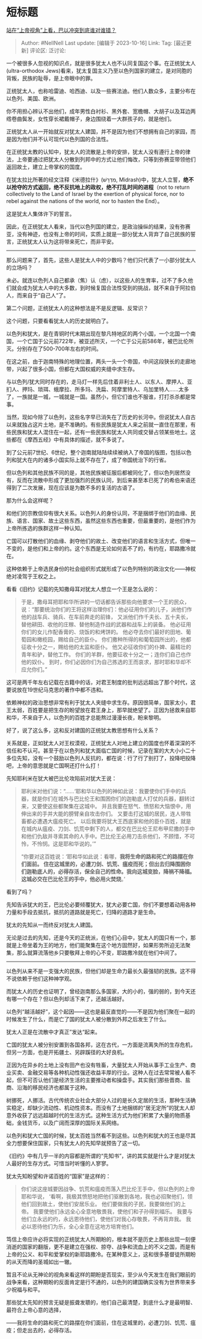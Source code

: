 # 短标题
[站在“上帝视角”上看，巴以冲突到底谁对谁错？](https://www.zhihu.com/question/625238321/answer/3251439361)

> Author: #NellNell
> Last update: [编辑于 2023-10-16]
> Link:
> Tag: [最近更新]
> 评论区:
> 泛讨论:

一个被很多人忽视的知识点，就是很多犹太人也不认同复国这个事。在正统犹太人(ultra-orthodox Jews)看来，犹太复国主义乃至以色列国家的建立，是对同胞的背叛，民族的耻辱，是上帝眼中的罪。

正统犹太人，也称哈雷迪、哈西迪、以及一些赛法迪。他们人数众多，主要分布在以色列、美国、欧洲。

你不用担心辨认不出他们，成年男性白衬衫、黑外套、宽檐帽、大胡子以及耳边两绺卷曲鬓发，女性穿长裙戴帽子，身边围绕着一大群孩子的，就是他们。

正统犹太人从一开始就反对犹太人建国，并不是因为他们不想拥有自己的家园，而是因为他们并不认可现代以色列国的合法性。

在正统犹太教的认知中，犹太人的流散是上帝的安排，犹太人没有遵行上帝的律法，上帝要通过把犹太人分散到列邦中的方式让他们悔改，只等到弥赛亚带领他们返回故土，建立上帝掌权的国度。

在犹太拉比所著的经文注释《米德拉什》(מִדְרָשׁ‎, Midrash)中，犹太人立誓，**绝不以抢夺的方式返回，绝不反抗地上的政权，绝不打乱时间的进程**（not to return collectively to the Land of Israel by the exertion of physical force, nor to rebel against the nations of the world, nor to hasten the End）。

这是犹太人集体许下的誓言。

因此，在正统犹太人看来，当代以色列国的建立，是政治操纵的结果，没有弥赛亚，没有神迹，也没有上帝的时间，实质上就是一部分犹太人背弃了自己民族的誓言，正统犹太人认为这将带来死亡，而非平安。

--------------------

那么问题来了，首先，这些人是犹太人中的少数吗？他们只代表了一小部分犹太人的立场吗？

未必。就连以色列人自己都承（焦）认（虑），以这些人的生育率，过不了多久他们就会成为犹太人中的大多数，到时候复国合法性受到的挑战，就不来自于阿拉伯人，而来自于“自己人”了。

第二个问题，正统犹太人的这种想法是不是反逻辑、反常识？

这个问题，只要看看犹太人的历史就明白了。

以色列和犹大，是在青铜时代末期出现在黎凡特地区的两个小国，一个北国一个南国，一个亡国于公元前722年，被亚述所灭，一个亡于公元前586年，被巴比伦所灭。分别存在了500-700年左右的时间。

在这之前，由于迦南特殊的地理位置，两头一头一个帝国，中间这段狭长的走廊地带，兴起了很多小国，但都在大国权威的夹缝中求生存。

与以色列/犹大同时存在的，走马灯一样先后住着非利士人、以东人、摩押人、亚扪人、押玛、琐珥、蛾摩拉、所多玛、洗扁、阿摩里特人、乌加里特人……太多了，一族就是一城，一城就是一国。虽然小，但它们谁也不服谁，打打杀杀都是常事。

当然，现如今除了以色列，这些名字早已消失在了历史的长河中。但说犹太人自古以来就独占这片土地，是不准确的。有些民族是犹太人来之前就一直住在那里，有些民族和犹太人混住在一起，还有一些民族和犹太人共同或交替占领某些地土。这些都在《摩西五经》中有具体的描述，就不多说了。

到了公元前7世纪、6世纪，整个迦南就陆陆续续被纳入了帝国的版图，包括以色列和犹大在内的诸多小国实际上就不存在了，成了帝国统治下的行省。

但以色列和其他民族不同的是，其他民族被征服后都被同化了，但以色列居然没有，反而在流散中形成了更加强烈的民族认同，到后来甚至本已死了的希伯来语还得到了二次发展，现在应该是为数不多的复活的古语了。

那为什么会这样呢？

和他们的宗教信仰有很大关系。以色列人的身份认同，不是捆绑于他们的血缘、民族、语言、国家、故土这些东西，虽然这些东西也重要，但最重要的，是他们作为上帝所拣选的族群这样一种认知。

亡国可以打散他们的血缘、剥夺他们的故土、改变他们的语言和生活方式，但唯一不变的，是他们和上帝的约。这个东西是无论如何丢不了的，有约在，耶路撒冷就在。

这种依赖于上帝选民身份的社会组织形式就形成了以色列特别的政治文化——神权绝对凌驾于王权之上。

看看《旧约》记载的先知撒母耳对犹太人想立一个王是怎么说的：

> 于是，撒母耳把耶和华所讲的一切话都告诉那些向他要求一个王的民众， 说：“那要统治你们的王将这样治理你们：他必征用你们的儿子，派他们作他的战车兵、骑兵、在车前奔走的前锋， 又派他们作千夫长、五十夫长，替他耕田、收他的庄稼、替他制造作战的武器和战车上的装备。 他必征用你们的女儿作配香膏的、烧饭的和烤饼的。 他必夺去你们最好的田地、葡萄园和橄榄园，赐给自己的臣仆。 你们撒种所得的和葡萄园所出的，他都征收十分之一，赐给他的太监和臣仆。 他又必征收你们的仆婢、最精壮的青年和驴，替他工作。 你们的羊群，他要征收十分之一；连你们自己也作他的奴仆。 到时，你们必因你们为自己拣选的王而哀求，那时耶和华却不应允你们。”

这可是两千年左右记载在古籍中的话，对君王制度的批判远远超出了那个时代，这要说放在19世纪马克思的著作中都不违和。

依赖神权的政治思想非常有利于犹太人夹缝中求生存。原因很简单，国家太小，君王太弱，百姓要是把生存的盼望放在君王身上，那早就绝望了。正因为拯救来自耶和华，不来自于人，以色列的百姓才总能熬过漫漫长夜，盼来黎明。

好了，说了这么多，这和反对建国的正统犹太教思想有什么关系？

关系就是，正如犹太人对王权漠视，正统犹太人对地上建立的国度也怀着深深的不信任和不认可。甚至于在以色列和犹大面临亡国的时候，记录在案的大大小小二十多位先知，没有一个鼓励以色列人反抗的，都在说：行了行了别打了，投降吧投降吧，上帝的意思就是亡国啊还打什么打！

先知耶利米在犹大被巴比伦攻陷前对犹大王说：

> 耶利米对他们说：“……‘耶和华以色列的神如此说：我要使你们手中的兵器，就是你们在城外与巴比伦王和围困你们的迦勒底人打仗的兵器，翻转过来，又要使这些都聚集在这城中。 并且我要在怒气、愤怒和大恼恨中，用伸出来的手并大能的膀臂亲自攻击你们。 又要击打这城的居民，连人带牲畜都必遭遇大瘟疫死亡。 以后我要将犹大王西底家和他的臣仆百姓，就是在城内从瘟疫、刀剑、饥荒中剩下的人，都交在巴比伦王尼布甲尼撒的手中和他们仇敌并寻索其命的人手中。巴比伦王必用刀击杀他们，不顾惜，不可怜，不怜悯。这是耶和华说的。’”
>
> “你要对这百姓说：‘耶和华如此说：看哪，**我将生命的路和死亡的路摆在你们面前。 住在这城里的，必遭刀剑、饥荒、瘟疫而死；但出去归降围困你们迦勒底人的，必得存活，保全自己的性命。我向这城变脸，降祸不降福。这城必交在巴比伦王的手中，他必用火焚烧**。’

看到了吗？

先知告诉犹大的王，巴比伦必要倾覆犹大，犹大必要亡国，你们不要想着动用各种力量和手段去抵抗，抵抗的道路就是死亡，归降的道路才是生命。

犹太的先知从一而终反对犹太人建国。

无论是过去的先知，还是今天的正统派，在他们心目中，犹太人的国只有一个，那就是上帝坐着为王的地方，他们能聚集在这个地方固然好，如果形势所迫无法聚集，那么就算流落他乡只要敬拜上帝的心不变，耶路撒冷就在他们中间了。

--------------------

以色列从来不是一支强大的民族，但他们却是生命力最长久最强韧的民族。这不得不说依赖于他们这种神学观。

而犹太人的历史也证明了，曾经迦南那么多国家，大的小的，强的弱的，到今天还有哪一个存在？但以色列却活下来了，还越活越好。

以色列“越活越好”，这个起因——这也是最反直觉的——不是因为他们聚在一起的时候发生了什么，而是亡了国的犹太人被分散到外邦之后发生了什么。

犹太人正是在流散中才真正”发达“起来。

亡国的犹太人被分别安置到各国各邦，这在古代，一方面是流离失所的生存危机，但另一方面，也是开拓疆土、另辟蹊径的大好良机。

正因为在异乡的土地上没有田产也没有牲畜，大量犹太人开始从事手工业生产、商业买卖、金融交易等各种机动性强还收益丰厚的行业。这种人在过去常常被人看不起，但不可否认他们是经济生活的主要推动者和操盘手。其实我们那些晋商、盐商、沿海的移民经济也都属于这种。

树挪死，人挪活。古代传统农业社会大部分人过的是长久定居的生活，那种生活确实稳定，却缺少流动性、机动性资本。而没有了土地捆绑的“居无定所”的犹太人却意外收获了远远超越时代的生活方式。这种生活方式为他们积累了大量的物质基础，金钱货币，以及广阔而深厚的国际关系网络。

以色列和犹大亡国的时候，犹太百姓当然看不到这些。以色列和犹大的王也是尽其全力想要保住国家，只有犹太人的先知早就预告了这一切。

《旧约》中有几乎一半的内容都是所谓的“先知书”，讲的其实就是什么才是对犹太人最好的生存方式。可惜当时听懂的人寥寥。

犹太先知盼望和许诺百姓的“国家”是这样的：

> 你们说这座城要因战争、饥荒和瘟疫而落入巴比伦王手中，但以色列的上帝耶和华说， ‘看啊，我极其愤怒地把他们驱散到各地，我也必招聚他们，领他们回到故土，使他们安居乐业。 他们要做我的子民，我要做他们的上帝。 我要使他们永远全心全意地敬畏我，使他们和子孙得到福乐。 我要与他们立永远的约，永远恩待他们，使他们对我心存敬畏，不再背弃我。 我必以恩待他们为乐，全心全意在这地方培育他们。

笃信上帝应许必将实现的正统犹太人所期盼的，根本就不是历史上那些出现一刻便消逝的国家的翻版，更不是建立在强权、掠夺、战争和流血上的不义之国，而是有上帝的公义、和平和爱掌权的新耶路撒冷。在某种意义上，这和很多基督徒所期盼的从天而降的圣城如出一辙。

暂且不论从无神论的视角来看这样的期盼是否现实，至少从今天发生在我们眼前的战争来看，这种期盼的反面肯定是行不通的，以色列的建国确实没有为世界带来多少祝福与和平。

那些犹太先知的预言无疑是振聋发聩的，他们自己最清楚，到底什么才是最明智、最符合上帝心意的选择，

——我将生命的路和死亡的路摆在你们面前，住在这城里的，必遭刀剑、饥荒、瘟疫；但走出去的，必得存活。